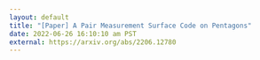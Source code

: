 ```yaml
---
layout: default
title: "[Paper] A Pair Measurement Surface Code on Pentagons"
date: 2022-06-26 16:10:10 am PST
external: https://arxiv.org/abs/2206.12780
---
```

